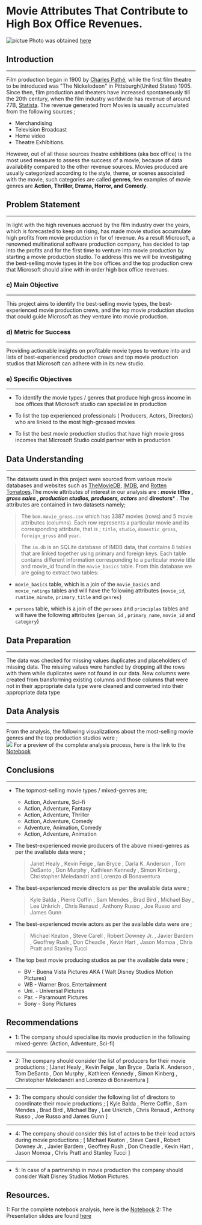 # Movie Attributes That Contribute to High Box Office Revenues.

![pictue](Images/film-production.jpg)
Photo was obtained [here](https://academy.wedio.com/filmmaking)

## Introduction
***
Film production began in 1900 by [Charles Pathé](https://en.wikipedia.org/wiki/Charles_Path%C3%A9), while the first film theatre to be introduced was "The Nickelodeon" in Pittsburgh(United States) 1905. Since then, film production and theaters have increased spontaneously till the 20th century, when the film industry worldwide has revenue of around 77B, [Statista](https://www.statista.com/topics/5431/film-production-worldwide/#topicOverview). The revenue generated from Movies is usually accumulated from the following sources ;
- Merchandising
- Television Broadcast
- Home video
- Theatre Exhibitions.

However, out of all these sources theatre exhibitions (aka box office) is the most used measure to assess the success of a movie, because of data availability compared to the other revenue sources.
Movies produced are usually categorized according to the style, theme, or scenes associated with the movie, such categories are called **genres**, few examples of movie genres are **Action, Thriller, Drama, Horror, and Comedy**.  

## Problem Statement
***
In light with the high revenues accrued by the film industry over the years, which is forecasted to keep on rising, has made movie studios accumulate high profits from movie production in for of revenue.  As a result Microsoft, a renowned multinational software production company, has decided to tap into the profits and for the first time to venture into movie production by starting a movie production studio. To address this we will be investigating the best-selling movie types in the box offices and the top production crew that Microsoft should aline with in order high box office revenues.

### c) Main Objective
***
This project aims to identify the best-selling movie types, the best-experienced movie production crews, and the top movie production studios that could guide Microsoft as they venture into movie production.


### d) Metric for Success
***
Providing actionable insights on profitable movie types to venture into and lists of best-experienced production crews and top movie production studios that Microsoft can adhere with in its new studio.


### e) Specific Objectives
***
* To identify the movie types / genres that produce high gross income in box offices that Microsoft studio can specialize in production  

* To list the top experienced professionals ( Producers, Actors, Directors) who are linked to the most high-grossed movies

* To list the best movie production studios that have high movie gross incomes that Microsoft Studio could partner with in production


## Data Understanding
***
The datasets used in this project were sourced from various movie databases and websites such as [TheMovieDB](https://www.themoviedb.org/), [IMDB](https://www.imdb.com/), and [Rotten Tomatoes](https://www.rottentomatoes.com/).The movie attributes of interest in our analysis are : ***movie titles , gross sales , production studios, producers, actors*** and **directors*** . The attributes are contained in two datasets namely; 

> The `bom.movie_gross.csv` which has 3387 movies (rows) and 5 movie attributes (columns). Each row represents a particular movie and its corresponding attribute, that is ; `title`, `studio`, `domestic_gross`, `foreign_gross` and `year`.

> The `im.db` is an SQLite database of IMDB data, that contains 8 tables that are linked together using primary and foreign keys. Each table contains different information corresponding to a particular movie title and movie_id  found in the `movie_basics` table. From this  database we are going to extract two tables:
- `movie_basics` table, which is a join of the `movie_basics` and `movie_ratings` tables and will have the following attributes {`movie_id`, `runtime_minute`, `primary_title` and `genres`}

- `persons` table, which is a join of the  `persons` and `principlas` tables and will have the following attributes {`person_id` , `primary_name`, `movie_id` and  `category`}

## Data Preparation
***
The data was checked for missing values duplicates and placeholders of missing data. The missing values were handled by dropping all the rows with them while duplicates were not found in our data. New columns were created from transforming existing columns and those columns that were not in their appropriate data type were cleaned and converted into their appropriate data type 

## Data Analysis
***
From the analysis, the following visualizations about the most-selling movie genres and the top production studios were ;  
![](Images/analysis.png)
For a preview of the complete analysis process, here is the link to the [Notebook](https://github.com/sha-ddie/Phase-1-Project/blob/main/Student.ipynb)

## Conclusions
***
- The topmost-selling movie types / mixed-genres are; 
     - Action, Adventure, Sci-fi
     - Action, Adventure,  Fantasy
     - Action, Adventure, Thriller
     - Action, Adventure, Comedy
     - Adventure, Animation, Comedy 
     - Action, Adventure, Animation
     
- The best-experienced movie producers of the above mixed-genres as per the available data were ;
    > Janet Healy , Kevin Feige , Ian Bryce , Darla K. Anderson , Tom DeSanto , Don Murphy , Kathleen Kennedy , Simon Kinberg , Christopher Meledandri and Lorenzo di Bonaventura 
    
- The best-experienced movie directors as per the available data were ;
    > Kyle Balda , Pierre Coffin , Sam Mendes , Brad Bird , Michael Bay , Lee Unkrich , Chris Renaud , Anthony Russo , Joe Russo and James Gunn

- The best-experienced movie actors as per the available data were are ;
    > Michael Keaton , Steve Carell , Robert Downey Jr. , Javier Bardem , Geoffrey Rush , Don Cheadle , Kevin Hart , Jason Momoa , Chris Pratt and Stanley Tucci
    
- The top best movie producing studios as per the available data were ;
    - BV   - Buena Vista Pictures AKA ( Walt Disney Studios Motion Pictures)
    - WB   -   Warner Bros. Entertainment 
    - Uni.   -   Universal Pictures
    - Par.   -   Paramount Pictures
    - Sony   -   Sony Pictures

## Recommendations
- 1: The company should specialise its movie production in the following mixed-genre: (Action, Adventure, Sci-fi) 
***
- 2: The company should consider the list of producers for their movie productions ;  [Janet Healy , Kevin Feige , Ian Bryce , Darla K. Anderson , Tom DeSanto , Don Murphy , Kathleen Kennedy , Simon Kinberg , Christopher Meledandri and Lorenzo di Bonaventura ]
***
- 3: The company should consider the following list of directors to coordinate their movie productions ; [ Kyle Balda , Pierre Coffin , Sam Mendes , Brad Bird , Michael Bay , Lee Unkrich , Chris Renaud , Anthony Russo , Joe Russo and James Gunn ] 
***
- 4: The company should consider this list of actors to be their lead actors during movie productions ; [ Michael Keaton , Steve Carell , Robert Downey Jr. , Javier Bardem , Geoffrey Rush , Don Cheadle , Kevin Hart , Jason Momoa , Chris Pratt and Stanley Tucci ] 
***
- 5: In case of a partnership in movie production the company should consider Walt Disney Studios Motion Pictures. 

## Resources.
1: For the complete notebook analysis, here is the [Notebook](https://github.com/sha-ddie/Phase-1-Project/blob/main/Student.ipynb)
2: The Presentation slides are found [here](https://www.canva.com/design/DAFkG9L58Po/eo4fBJwhsaUeclYPNNmS4w/view?utm_content=DAFkG9L58Po&utm_campaign=designshare&utm_medium=link&utm_source=publishsharelink)